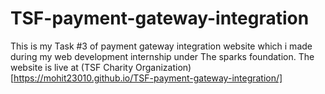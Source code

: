 # TSF-payment-gateway-integration
This is my Task #3 of payment gateway integration website which i made during my web development internship under The sparks foundation. The website is live at (TSF Charity Organization)[https://mohit23010.github.io/TSF-payment-gateway-integration/]
